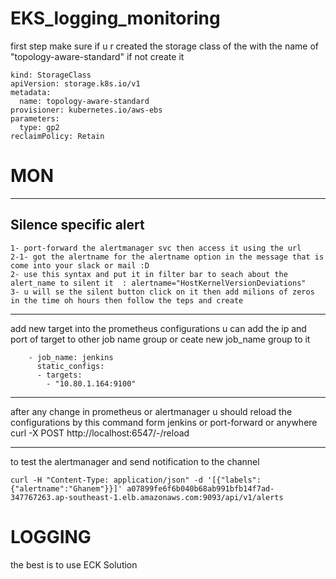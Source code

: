 # EKS_logging_monitoring



first step make sure if u r created the storage class of the with the name of "topology-aware-standard" if not create it
```
kind: StorageClass
apiVersion: storage.k8s.io/v1
metadata:
  name: topology-aware-standard
provisioner: kubernetes.io/aws-ebs
parameters:
  type: gp2
reclaimPolicy: Retain

```
# MON
-------------------

## Silence specific alert 
```
1- port-forward the alertmanager svc then access it using the url 
2-1- got the alertname for the alertname option in the message that is come into your slack or mail :D
2- use this syntax and put it in filter bar to seach about the alert_name to silent it  : alertname="HostKernelVersionDeviations" 
3- u will se the silent button click on it then add milions of zeros in the time oh hours then follow the teps and create 

```
-----------------------
add new target into the prometheus configurations
u can add the ip and port of target to other job name group or ceate new job_name group to it 
```
    - job_name: jenkins
      static_configs:
      - targets:
        - "10.80.1.164:9100"

```
-----------------------
after any change in prometheus or alertmanager u should reload the configurations by this command form jenkins or port-forward or anywhere
curl -X POST http://localhost:6547/-/reload

----------------------------------
to test the alertmanager and send notification to the channel
```
curl -H "Content-Type: application/json" -d '[{"labels":{"alertname":"Ghanem"}}]' a07899fe6f6b040b68ab991bfb14f7ad-347767263.ap-southeast-1.elb.amazonaws.com:9093/api/v1/alerts
```

# LOGGING

the best is to use ECK Solution 












